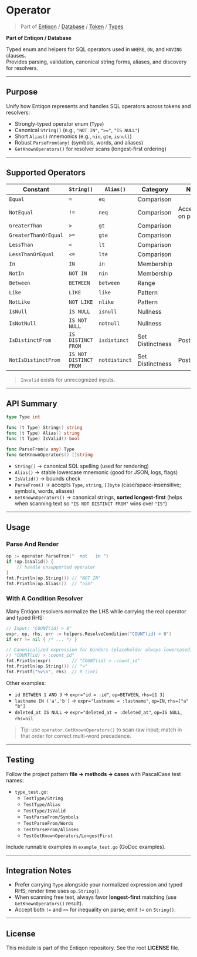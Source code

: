 # Operator

> Part of [Entiqon](../../../../) / [Database](../../../) / [Token](../../) / [Types](../)

**Part of Entiqon / Database**

Typed enum and helpers for SQL operators used in `WHERE`, `ON`, and `HAVING` clauses.  
Provides parsing, validation, canonical string forms, aliases, and discovery for resolvers.

---

## Purpose

Unify how Entiqon represents and handles SQL operators across tokens and resolvers:

- Strongly-typed operator enum (`Type`)
- Canonical `String()` (e.g., `"NOT IN"`, `">="`, `"IS NULL"`)
- Short `Alias()` mnemonics (e.g., `nin`, `gte`, `isnull`)
- Robust `ParseFrom(any)` (symbols, words, and aliases)
- `GetKnownOperators()` for resolver scans (longest-first ordering)

---

## Supported Operators

| Constant              | `String()`              | `Alias()`      | Category            | Notes |
|----------------------|-------------------------|----------------|---------------------|------|
| `Equal`              | `=`                     | `eq`           | Comparison          |      |
| `NotEqual`           | `!=`                    | `neq`          | Comparison          | Accepts `<>` on parse |
| `GreaterThan`        | `>`                     | `gt`           | Comparison          |      |
| `GreaterThanOrEqual` | `>=`                    | `gte`          | Comparison          |      |
| `LessThan`           | `<`                     | `lt`           | Comparison          |      |
| `LessThanOrEqual`    | `<=`                    | `lte`          | Comparison          |      |
| `In`                 | `IN`                    | `in`           | Membership          |      |
| `NotIn`              | `NOT IN`                | `nin`          | Membership          |      |
| `Between`            | `BETWEEN`               | `between`      | Range               |      |
| `Like`               | `LIKE`                  | `like`         | Pattern             |      |
| `NotLike`            | `NOT LIKE`              | `nlike`        | Pattern             |      |
| `IsNull`             | `IS NULL`               | `isnull`       | Nullness            |      |
| `IsNotNull`          | `IS NOT NULL`           | `notnull`      | Nullness            |      |
| `IsDistinctFrom`     | `IS DISTINCT FROM`      | `isdistinct`   | Set Distinctness    | PostgreSQL |
| `NotIsDistinctFrom`  | `IS NOT DISTINCT FROM`  | `notdistinct`  | Set Distinctness    | PostgreSQL |

> `Invalid` exists for unrecognized inputs.

---

## API Summary

```go
type Type int

func (t Type) String() string
func (t Type) Alias() string
func (t Type) IsValid() bool

func ParseFrom(v any) Type
func GetKnownOperators() []string
```

- `String()` → canonical SQL spelling (used for rendering)
- `Alias()` → stable lowercase mnemonic (good for JSON, logs, flags)
- `IsValid()` → bounds check
- `ParseFrom()` → accepts `Type`, `string`, `[]byte` (case/space-insensitive; symbols, words, aliases)
- `GetKnownOperators()` → canonical strings, **sorted longest-first** (helps when scanning text so `"IS NOT DISTINCT FROM"` wins over `"IS"`)

---

## Usage

### Parse And Render

```go
op := operator.ParseFrom("  not   in ")
if !op.IsValid() {
    // handle unsupported operator
}
fmt.Println(op.String()) // "NOT IN"
fmt.Println(op.Alias())  // "nin"
```

### With A Condition Resolver

Many Entiqon resolvers normalize the LHS while carrying the real operator and typed RHS:

```go
// Input: "COUNT(id) > 0"
expr, op, rhs, err := helpers.ResolveCondition("COUNT(id) > 0")
if err != nil { /* ... */ }

// Canonicalized expression for binders (placeholder always lowercased):
// "COUNT(id) > :count_id"
fmt.Println(expr)        // "COUNT(id) > :count_id"
fmt.Println(op.String()) // ">"
fmt.Printf("%v\n", rhs)  // 0 (int)
```

Other examples:

- `id BETWEEN 1 AND 3` → `expr="id = :id"`, `op=BETWEEN`, `rhs=[1 3]`
- `lastname IN ('a','b')` → `expr="lastname = :lastname"`, `op=IN`, `rhs=["a" "b"]`
- `deleted_at IS NULL` → `expr="deleted_at = :deleted_at"`, `op=IS NULL`, `rhs=nil`

> Tip: use `operator.GetKnownOperators()` to scan raw input; match in that order for correct multi-word precedence.

---

## Testing

Follow the project pattern **file → methods → cases** with PascalCase test names:

- `type_test.go`:
  - `TestType/String`
  - `TestType/Alias`
  - `TestType/IsValid`
  - `TestParseFrom/Symbols`
  - `TestParseFrom/Words`
  - `TestParseFrom/Aliases`
  - `TestGetKnownOperators/LongestFirst`

Include runnable examples in `example_test.go` (GoDoc examples).

---

## Integration Notes

- Prefer carrying `Type` alongside your normalized expression and typed RHS; render time uses `op.String()`.
- When scanning free text, always favor **longest-first** matching (use `GetKnownOperators()` result).
- Accept both `!=` and `<>` for inequality on parse; emit `!=` on `String()`.

---

## License

This module is part of the Entiqon repository. See the root **LICENSE** file.
